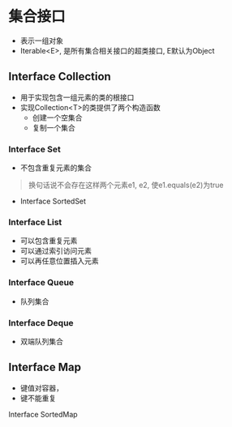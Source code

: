 # 集合接口

- 表示一组对象
- Iterable\<E\>, 是所有集合相关接口的超类接口, E默认为Object

## Interface Collection

- 用于实现包含一组元素的类的根接口
- 实现Collection\<T\>的类提供了两个构造函数 
  - 创建一个空集合
  - 复制一个集合

### Interface Set

- 不包含重复元素的集合

> 换句话说不会存在这样两个元素e1, e2, 使e1.equals(e2)为true

- Interface SortedSet

### Interface List

- 可以包含重复元素
- 可以通过索引访问元素
- 可以再任意位置插入元素

### Interface Queue

- 队列集合

### Interface Deque

- 双端队列集合

## Interface Map

- 键值对容器，
- 键不能重复

Interface SortedMap
